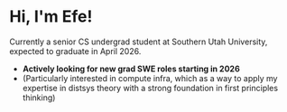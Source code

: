 # Hi, I'm Efe!

Currently a senior CS undergrad student at Southern Utah University, expected to graduate in April 2026.  

- **Actively looking for new grad SWE roles starting in 2026**  
- (Particularly interested in compute infra, which as a way to apply my expertise in distsys theory with a strong foundation in first principles thinking)
